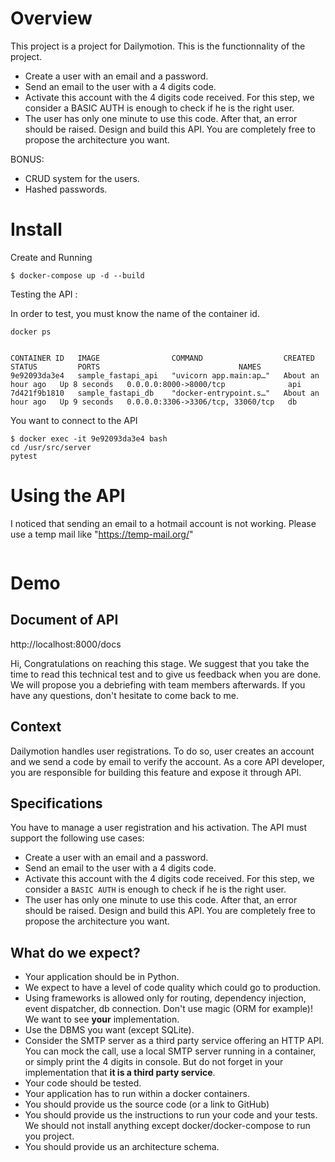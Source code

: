 # Overview
This project is a project for Dailymotion. This is the functionnality of the project.

* Create a user with an email and a password.
* Send an email to the user with a 4 digits code.
* Activate this account with the 4 digits code received. For this step, we consider a BASIC AUTH is enough to check if he is the right user.
* The user has only one minute to use this code. After that, an error should be raised. Design and build this API. You are completely free to propose the architecture you want.

BONUS:
* CRUD system for the users.
* Hashed passwords.

# Install
Create and Running
```
$ docker-compose up -d --build
```

Testing the API :

In order to test, you must know the name of the container id.

```
docker ps


CONTAINER ID   IMAGE                COMMAND                  CREATED             STATUS         PORTS                               NAMES
9e92093da3e4   sample_fastapi_api   "uvicorn app.main:ap…"   About an hour ago   Up 8 seconds   0.0.0.0:8000->8000/tcp              api
7d421f9b1810   sample_fastapi_db    "docker-entrypoint.s…"   About an hour ago   Up 9 seconds   0.0.0.0:3306->3306/tcp, 33060/tcp   db
```	

You want to connect to the API
```
$ docker exec -it 9e92093da3e4 bash
cd /usr/src/server
pytest
```	


# Using the API

I noticed that sending an email to a hotmail account is not working. Please use a temp mail like "https://temp-mail.org/"


```

```


# Demo
## Document of API
http://localhost:8000/docs


Hi,
Congratulations on reaching this stage. We suggest that you take the time to read this technical test and to give us feedback when you are done.
We will propose you a debriefing with team members afterwards. 
If you have any questions, don't hesitate to come back to me.

## Context

Dailymotion handles user registrations. To do so, user creates an account and we send a code by email to verify the account.
As a core API developer, you are responsible for building this feature and expose it through API.

## Specifications

You have to manage a user registration and his activation.
The API must support the following use cases:
* Create a user with an email and a password.
* Send an email to the user with a 4 digits code.
* Activate this account with the 4 digits code received. For this step, we consider a `BASIC AUTH` is enough to check if he is the right user.
* The user has only one minute to use this code. After that, an error should be raised.
Design and build this API. You are completely free to propose the architecture you want.
## What do we expect?
- Your application should be in Python.
- We expect to have a level of code quality which could go to production.
- Using frameworks is allowed only for routing, dependency injection, event dispatcher, db connection. Don't use magic (ORM for example)! We want to see **your** implementation.
- Use the DBMS you want (except SQLite).
- Consider the SMTP server as a third party service offering an HTTP API. You can mock the call, use a local SMTP server running in a container, or simply print the 4 digits in console. But do not forget in your implementation that **it is a third party service**.
- Your code should be tested.
- Your application has to run within a docker containers.
- You should provide us the source code (or a link to GitHub)
- You should provide us the instructions to run your code and your tests. We should not install anything except docker/docker-compose to run you project.
- You should provide us an architecture schema.
